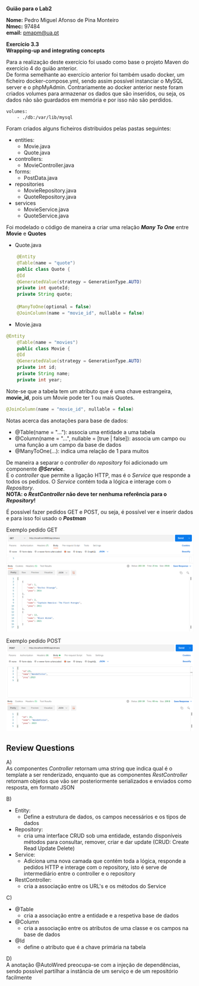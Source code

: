 **Guião para o Lab2**

**Nome:** Pedro Miguel Afonso de Pina Monteiro <br>
**Nmec:** 97484 <br>
**email:** pmapm@ua.pt

**Exercício 3.3**<br>
**Wrapping-up and integrating concepts**<br>

Para a realização deste exercício foi usado como base o projeto Maven do exercício 4 do guião anterior.<br>
De forma semelhante ao exercício anterior foi também usado docker, um ficheiro docker-compose.yml, sendo assim possível instanciar o MySQL server e o phpMyAdmin. Contrariamente ao docker anterior neste foram criados volumes para armazenar os dados que são inseridos, ou seja, os dados não são guardados em memória e por isso não são perdidos.
```
volumes:
    - ./db:/var/lib/mysql
```

Foram criados alguns ficheiros distribuidos pelas pastas seguintes:
- entities:
    - Movie.java
    - Quote.java
- controllers:
    - MovieController.java
- forms:
    - PostData.java
- repositories
    - MovieRepository.java
    - QuoteRepository.java
- services
    - MovieService.java
    - QuoteService.java

Foi modelado o código de maneira a criar uma relação ***Many To One*** entre **Movie** e **Quotes**
- Quote.java
```java
    @Entity
    @Table(name = "quote")
    public class Quote {
    @Id
    @GeneratedValue(strategy = GenerationType.AUTO)
    private int quoteId;
    private String quote;

    @ManyToOne(optional = false)
    @JoinColumn(name = "movie_id", nullable = false)
```

- Movie.java
```java
@Entity
    @Table(name = "movies")
    public class Movie {
    @Id
    @GeneratedValue(strategy = GenerationType.AUTO)
    private int id;
    private String name;
    private int year;
```
Note-se que a tabela tem um atributo que é uma chave estrangeira, **movie_id**, pois um Movie pode ter 1 ou mais Quotes.
```java
@JoinColumn(name = "movie_id", nullable = false)
```

Notas acerca das anotações para base de dados:
- @Table(name = "..."): associa uma entidade a uma tabela
- @Column(name = "...", nullable = [true | false]): associa um campo ou uma função a um campo da base de dados
- @ManyToOne(...): indica uma relação de 1 para muitos

De maneira a separar o *controller* do *repository* foi adicionado um componente ***@Service***. <br>
É o *controller* que permite a ligação HTTP, mas é o *Service* que responde a todos os pedidos. O *Service* contém toda a lógica e interage com o *Repository*.<br>
**NOTA: o *RestController* não deve ter nenhuma referência para o *Repository*!**

É possível fazer pedidos GET e POST, ou seja, é possível ver e inserir dados e para isso foi usado o ***Postman***<br>

Exemplo pedido GET
![GET all movies](prints/get.png)

Exemplo pedido POST
![GET all movies](prints/post.png)

## **Review Questions**
A) <br>
As componentes *Controller* retornam uma string que indica qual é o template a ser renderizado, enquanto que as componentes *RestController* retornam objetos que vão ser posteriormente serializados e enviados como resposta, em formato JSON

B) <br>
- Entity:
    - Define a estrutura de dados, os campos necessários e os tipos de dados
- Repository:
    - cria uma interface CRUD sob uma entidade, estando disponíveis métodos para consultar, remover, criar e dar update (CRUD: Create Read Update Delete)
- Service:
    - Adiciona uma nova camada que contém toda a lógica, responde a pedidos HTTP e interage com o repository, isto é serve de intermediário entre o controller e o repository
- RestController:   
    - cria a associação entre os URL's e os métodos do Service

C) <br>
- @Table
    - cria a associação entre a entidade e a respetiva base de dados
- @Column
    - cria a associação entre os atributos de uma classe e os campos na base de dados
- @Id
    - define o atributo que é a chave primária na tabela

D) <br>
A anotação @AutoWired preocupa-se com a injeção de dependências, sendo possível partilhar a instância de um serviço e de um repositório facilmente 